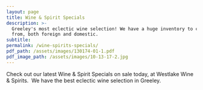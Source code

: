 ```yaml
---
layout: page
title: Wine & Spirit Specials
description: >-
  Greeley's most eclectic wine selection! We have a huge inventory to choose
  from, both foreign and domestic.
subtitle:
permalink: /wine-spirits-specials/
pdf_path: /assets/images/130174-01-1.pdf
pdf_image_path: /assets/images/10-13-17-2.jpg
---
```



Check out our latest Wine & Spirit Specials on sale today, at Westlake Wine & Spirits.  We have the best eclectic wine selection in Greeley.